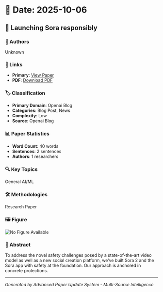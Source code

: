 # 📅 Date: 2025-10-06

## 📄 Launching Sora responsibly

### 👥 Authors
Unknown

### 🔗 Links
- **Primary**: [View Paper](https://openai.com/index/launching-sora-responsibly)
- **PDF**: [Download PDF](https://arxiv.org/pdf/.pdf) 



### 🏷️ Classification
- **Primary Domain**: Openai Blog
- **Categories**: Blog Post, News
- **Complexity**: Low
- **Source**: Openai Blog

### 📊 Paper Statistics
- **Word Count**: 40 words
- **Sentences**: 2 sentences
- **Authors**: 1 researchers

### 🔍 Key Topics
General AI/ML

### 🛠️ Methodologies
Research Paper

### 🖼️ Figure
![No Figure Available](https://img.shields.io/badge/Figure-Not_Available-lightgrey?style=for-the-badge)

### 📝 Abstract
To address the novel safety challenges posed by a state-of-the-art video model as well as a new social creation platform, we’ve built Sora 2 and the Sora app with safety at the foundation. Our approach is anchored in concrete protections.

---
*Generated by Advanced Paper Update System - Multi-Source Intelligence*

